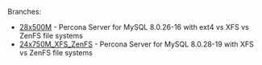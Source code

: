 Branches:
- [28x500M](https://github.com/Percona-Lab/MyRocks-benchmark/tree/28x500M) - Percona Server for MySQL 8.0.26-16 with ext4 vs XFS vs ZenFS file systems
- [24x750M_XFS_ZenFS](https://github.com/Percona-Lab/MyRocks-benchmark/tree/24x750M_XFS_ZenFS) - Percona Server for MySQL 8.0.28-19 with XFS vs ZenFS file systems
